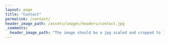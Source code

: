 ```yaml
---
layout: page
title: "Contact"
permalink: /contact/
header_image_path: /assets/images/headers/contact.jpg
_comments:
  header_image_path: "The image should be a jpg scaled and cropped to 1200px wide by 350px tall."
---
```


